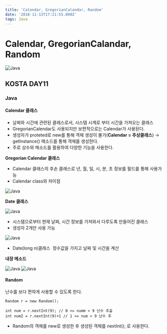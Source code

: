 ```yaml
---
title: 'Calendar, GregorianCalandar, Random'
date: '2018-11-13T17:21:55.000Z'
tags: Java
---
```


# Calendar, GregorianCalandar, Random

![Java](../../.gitbook/assets/javaimage.png)

## KOSTA DAY11

### Java

#### Calendar 클래스

* 날짜와 시간에 관련된 클래스로서, 시스템 시계로 부터 시간을 가져오는 클래스
* GregorianCalendar도 사용되지만 보편적으로는 Calendar가 사용된다.
* 생성자가 proteted로 new를 통해 객체 생성이 불가\(**Calendar = 추상클래스**\) → getInstance\(\) 메소드를 통해 객체를 생성한다. 
* 주로 상수와 메소드를 활용하여 다양한 기능을 사용한다.

**Gregorian Calendar 클래스**

* Calendar 클래스의 후손 클래스로 년, 월, 일, 시, 분, 초 정보를 필드를 통해 사용가능
* Calendar class와 차이점

![Java](../../.gitbook/assets/java11-01.png)

**Date 클래스**

![Java](../../.gitbook/assets/java11-02.png)

* 시스템으로부터 현재 날짜, 시간 정보를 가져와서 다루도록 만들어진 클래스 
* 생성자 2개만 사용 가능

![Java](../../.gitbook/assets/java11-03.png)

* Date\(long n\)클래스   정수값을 가지고 날짜 및 시간을 계산

**내장 메소드**

![Java](../../.gitbook/assets/java11-04.png) ![Java](../../.gitbook/assets/java11-05.png)   
  


#### Random

난수를 보다 편하게 사용할 수 있도록 한다.

```text
Random r = new Random();

int num = r.nextInt(9); // 0 <= numm < 9 난수 추출
int num2 = r.nextInt(9)+1 // 1 <= num < 9 난수 추
```

* Random의 객체를 new로 생성한 후 생성된 객체를 nextInt\(\); 로 사용한다.

